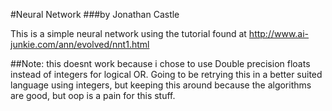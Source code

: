#Neural Network
###by Jonathan Castle

This is a simple neural network using the tutorial found at http://www.ai-junkie.com/ann/evolved/nnt1.html

##Note: this doesnt work because i chose to use Double precision floats instead of integers for logical OR. Going to be retrying this in a better suited language using integers, but keeping this around because the algorithms are good, but oop is a pain for this stuff.
